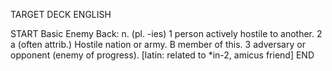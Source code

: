 TARGET DECK
ENGLISH

START
Basic
Enemy
Back: n. (pl. -ies) 1 person actively hostile to another. 2 a (often attrib.) Hostile nation or army. B member of this. 3 adversary or opponent (enemy of progress). [latin: related to *in-2, amicus friend]
END
